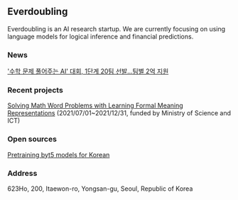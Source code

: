 ## Everdoubling

Everdoubling is an AI research startup.
We are currently focusing on using language models for logical inference and financial predictions.

### News

['수학 문제 풀어주는 AI' 대회, 1단계 20팀 선발…팀별 2억 지원](https://www.news1.kr/articles/?4357114)

### Recent projects

[Solving Math Word Problems with Learning Formal Meaning Representations](https://ezone.iitp.kr/common/co_0701/view?PMS_TSK_DGR_ID=2021-0-02150-001&cPage=&PMS_SRCHCHOICE1=&PMS_SRCHTEXT1=&PMS_SRCHCHOICE2=&PMS_SRCHTEXT2=&PMS_BEGDT=&PMS_ENDDT=&PMS_CHECK1=&PMS_CHECK2=&PMS_CHECK3=) (2021/07/01~2021/12/31, funded by Ministry of Science and ICT)

### Open sources

[Pretraining byt5 models for Korean](https://github.com/everdoubling/byt5-Korean)

### Address

623Ho, 200, Itaewon-ro, Yongsan-gu, Seoul, Republic of Korea
